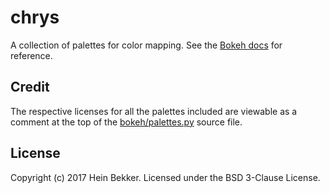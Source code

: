 # chrys

A collection of palettes for color mapping. See the [Bokeh docs](http://bokeh.pydata.org/en/0.12.4/docs/reference/palettes.html) for reference.

## Credit

The respective licenses for all the palettes included are viewable as a comment at the top of the [bokeh/palettes.py](https://github.com/bokeh/bokeh/tree/0.12.4/bokeh/palettes.py) source file.

## License

Copyright (c) 2017 Hein Bekker. Licensed under the BSD 3-Clause License.
